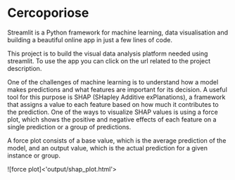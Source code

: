 # Cercoporiose

Streamlit is a Python framework for machine learning, data visualisation and building a beautiful online app in just a few lines of code.

This project is to build the visual data analysis platform needed using streamlit. To use the app you can click on the url related to the project description.

One of the challenges of machine learning is to understand how a model makes predictions and what features are important for its decision. A useful tool for this purpose is SHAP (SHapley Additive exPlanations), a framework that assigns a value to each feature based on how much it contributes to the prediction. One of the ways to visualize SHAP values is using a force plot, which shows the positive and negative effects of each feature on a single prediction or a group of predictions.

A force plot consists of a base value, which is the average prediction of the model, and an output value, which is the actual prediction for a given instance or group.

![force plot]<'output/shap_plot.html'>
